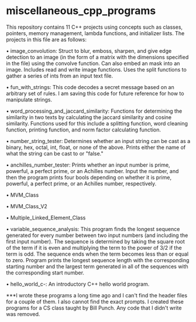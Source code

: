 # miscellaneous_cpp_programs
This repository contains 11 C++ projects using concepts such as classes, pointers, memory management, lambda functions, and initializer lists. The projects in this file are as follows:

•	image_convolution:
  Struct to blur, emboss, sharpen, and give edge detection to an image (in the form of a matrix with the dimensions specified in the file) using the convolve function. Can also embed an mask into an image. Includes read and write image functions. Uses the split functions to gather a series of ints from an input text file.
  
•	fun_with_strings:
  This code decodes a secret message based on an arbitrary set of rules. I am saving this code for future reference for how to manipulate strings.

•	word_processing_and_jaccard_similarity:
  Functions for determining the similarity in two texts by calculating the jaccard similarity and cosine similarity. Functions used for this include a splitting function, word cleaning function, printing function, and norm factor calculating function.

•	number_string_tester:
  Determines whether an input string can be cast as a binary, hex, octal, int, float, or none of the above. Prints either the name of what the string can be cast to or "false."

•	anchilles_number_tester:
  Prints whether an input number is prime, powerful, a perfect prime, or an Achilles number. Input the number, and then the program prints four bools depending on whether it is prime, powerful, a perfect prime, or an Achilles number, respectively.
  
•	MVM_Class

•	MVM_Class_V2

•	Multiple_Linked_Element_Class

•	variable_sequence_analysis:
  This program finds the longest sequence generated for every number between two input numbers (and including the first input number). The sequence is determined by taking the square root of the term if it is even and multiplying the term to the power of 3/2 if the term is odd. The sequence ends when the term becomes less than or equal to zero. Program prints the longest sequence length with the corresponding starting number and the largest term generated in all of the sequences with the corresponding start number.

•	hello_world_c-:
  An introductory C++ hello world program.
  
  ***I wrote these programs a long time ago and I can't find the header files for a couple of them. I also cannot find the exact prompts. I created these programs for a CS class taught by Bill Punch. Any code that I didn't write was removed.

